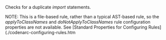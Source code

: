 
Checks for a duplicate *import* statements.

NOTE: This is a file-based rule, rather than a typical AST-based rule, so the *applyToClassNames*
and *doNotApplyToClassNames* rule configuration properties are not available. See
[Standard Properties for Configuring Rules](./codenarc-configuring-rules.htm